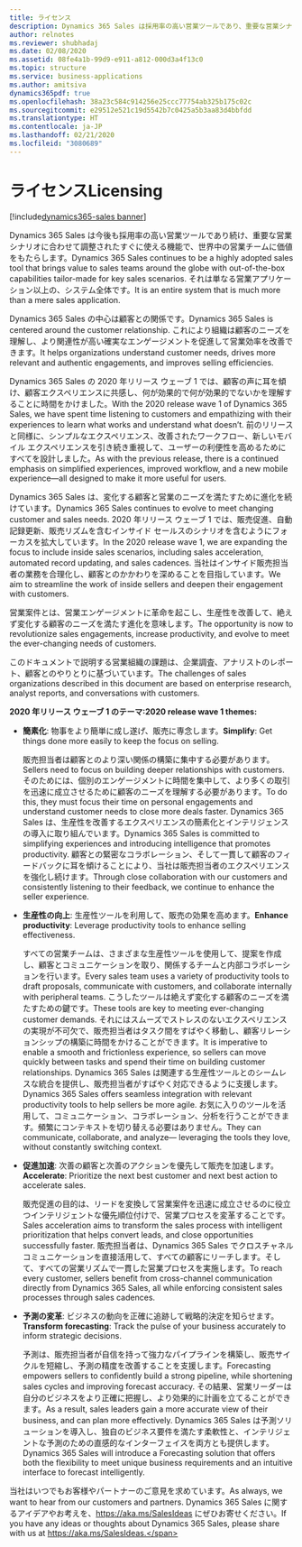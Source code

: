 ```yaml
---
title: ライセンス
description: Dynamics 365 Sales は採用率の高い営業ツールであり、重要な営業シナリオに合わせて調整されたすぐに使える機能で、世界中の営業チームに価値をもたらします。 それは単なる営業アプリケーション以上の、システム全体です。
author: relnotes
ms.reviewer: shubhadaj
ms.date: 02/08/2020
ms.assetid: 08fe4a1b-99d9-e911-a812-000d3a4f13c0
ms.topic: structure
ms.service: business-applications
ms.author: amitsiva
dynamics365pdf: true
ms.openlocfilehash: 38a23c584c914256e25ccc77754ab325b175c02c
ms.sourcegitcommit: e29512e521c19d5542b7c0425a5b3aa83d4bbfdd
ms.translationtype: HT
ms.contentlocale: ja-JP
ms.lasthandoff: 02/21/2020
ms.locfileid: "3080689"
---
```

# <a name="licensing"></a><span data-ttu-id="03ab4-104">ライセンス</span><span class="sxs-lookup"><span data-stu-id="03ab4-104">Licensing</span></span>

[!include[dynamics365-sales banner](../includes/dynamics365-sales.md)]

<!--structure start-->
<span data-ttu-id="03ab4-105">Dynamics 365 Sales は今後も採用率の高い営業ツールであり続け、重要な営業シナリオに合わせて調整されたすぐに使える機能で、世界中の営業チームに価値をもたらします。</span><span class="sxs-lookup"><span data-stu-id="03ab4-105">Dynamics 365 Sales continues to be a highly adopted sales tool that brings value to sales teams around the globe with out-of-the-box capabilities tailor-made for key sales scenarios.</span></span> <span data-ttu-id="03ab4-106">それは単なる営業アプリケーション以上の、システム全体です。</span><span class="sxs-lookup"><span data-stu-id="03ab4-106">It is an entire system that is much more than a mere sales application.</span></span> 

<span data-ttu-id="03ab4-107">Dynamics 365 Sales の中心は顧客との関係です。</span><span class="sxs-lookup"><span data-stu-id="03ab4-107">Dynamics 365 Sales is centered around the customer relationship.</span></span> <span data-ttu-id="03ab4-108">これにより組織は顧客のニーズを理解し、より関連性が高い確実なエンゲージメントを促進して営業効率を改善できます。</span><span class="sxs-lookup"><span data-stu-id="03ab4-108">It helps organizations understand customer needs, drives more relevant and authentic engagements, and improves selling efficiencies.</span></span>

<span data-ttu-id="03ab4-109">Dynamics 365 Sales の 2020 年リリース ウェーブ 1 では、顧客の声に耳を傾け、顧客エクスペリエンスに共感し、何が効果的で何が効果的でないかを理解することに時間をかけました。</span><span class="sxs-lookup"><span data-stu-id="03ab4-109">With the 2020 release wave 1 of Dynamics 365 Sales, we have spent time listening to customers and empathizing with their experiences to learn what works and understand what doesn’t.</span></span> <span data-ttu-id="03ab4-110">前のリリースと同様に、シンプルなエクスペリエンス、改善されたワークフロー、新しいモバイル エクスペリエンスを引き続き重視して、ユーザーの利便性を高めるためにすべてを設計しました。</span><span class="sxs-lookup"><span data-stu-id="03ab4-110">As with the previous release, there is a continued emphasis on simplified experiences, improved workflow, and a new mobile experience—all designed to make it more useful for users.</span></span>

<span data-ttu-id="03ab4-111">Dynamics 365 Sales は、変化する顧客と営業のニーズを満たすために進化を続けています。</span><span class="sxs-lookup"><span data-stu-id="03ab4-111">Dynamics 365 Sales continues to evolve to meet changing customer and sales needs.</span></span> <span data-ttu-id="03ab4-112">2020 年リリース ウェーブ 1 では、販売促進、自動記録更新、販売リズムを含むインサイド セールスのシナリオを含むようにフォーカスを拡大しています。</span><span class="sxs-lookup"><span data-stu-id="03ab4-112">In the 2020 release wave 1, we are expanding the focus to include inside sales scenarios, including sales acceleration, automated record updating, and sales cadences.</span></span> <span data-ttu-id="03ab4-113">当社はインサイド販売担当者の業務を合理化し、顧客とのかかわりを深めることを目指しています。</span><span class="sxs-lookup"><span data-stu-id="03ab4-113">We aim to streamline the work of inside sellers and deepen their engagement with customers.</span></span>

<span data-ttu-id="03ab4-114">営業案件とは、営業エンゲージメントに革命を起こし、生産性を改善して、絶えず変化する顧客のニーズを満たす進化を意味します。</span><span class="sxs-lookup"><span data-stu-id="03ab4-114">The opportunity is now to revolutionize sales engagements, increase productivity, and evolve to meet the ever-changing needs of customers.</span></span> 

<span data-ttu-id="03ab4-115">このドキュメントで説明する営業組織の課題は、企業調査、アナリストのレポート、顧客とのやりとりに基づいています。</span><span class="sxs-lookup"><span data-stu-id="03ab4-115">The challenges of sales organizations described in this document are based on enterprise research, analyst reports, and conversations with customers.</span></span>

<span data-ttu-id="03ab4-116">**2020 年リリース ウェーブ 1 のテーマ:**</span><span class="sxs-lookup"><span data-stu-id="03ab4-116">**2020 release wave 1 themes:**</span></span>
- <span data-ttu-id="03ab4-117">**簡素化**: 物事をより簡単に成し遂げ、販売に専念します。</span><span class="sxs-lookup"><span data-stu-id="03ab4-117">**Simplify**: Get things done more easily to keep the focus on selling.</span></span>

  <span data-ttu-id="03ab4-118">販売担当者は顧客とのより深い関係の構築に集中する必要があります。</span><span class="sxs-lookup"><span data-stu-id="03ab4-118">Sellers need to focus on building deeper relationships with customers.</span></span> <span data-ttu-id="03ab4-119">そのためには、個別のエンゲージメントに時間を集中して、より多くの取引を迅速に成立させるために顧客のニーズを理解する必要があります。</span><span class="sxs-lookup"><span data-stu-id="03ab4-119">To do this, they must focus their time on personal engagements and understand customer needs to close more deals faster.</span></span> <span data-ttu-id="03ab4-120">Dynamics 365 Sales は、生産性を改善するエクスペリエンスの簡素化とインテリジェンスの導入に取り組んでいます。</span><span class="sxs-lookup"><span data-stu-id="03ab4-120">Dynamics 365 Sales is committed to simplifying experiences and introducing intelligence that promotes productivity.</span></span> <span data-ttu-id="03ab4-121">顧客との緊密なコラボレーション、そして一貫して顧客のフィードバックに耳を傾けることにより、当社は販売担当者のエクスペリエンスを強化し続けます。</span><span class="sxs-lookup"><span data-stu-id="03ab4-121">Through close collaboration with our customers and consistently listening to their feedback, we continue to enhance the seller experience.</span></span>
  
- <span data-ttu-id="03ab4-122">**生産性の向上**: 生産性ツールを利用して、販売の効果を高めます。</span><span class="sxs-lookup"><span data-stu-id="03ab4-122">**Enhance productivity**:  Leverage productivity tools to enhance selling effectiveness.</span></span>

  <span data-ttu-id="03ab4-123">すべての営業チームは、さまざまな生産性ツールを使用して、提案を作成し、顧客とコミュニケーションを取り、関係するチームと内部コラボレーションを行います。</span><span class="sxs-lookup"><span data-stu-id="03ab4-123">Every sales team uses a variety of productivity tools to draft proposals, communicate with customers, and collaborate internally with peripheral teams.</span></span> <span data-ttu-id="03ab4-124">こうしたツールは絶えず変化する顧客のニーズを満たすための鍵です。</span><span class="sxs-lookup"><span data-stu-id="03ab4-124">These tools are key to meeting ever-changing customer demands.</span></span> <span data-ttu-id="03ab4-125">それにはスムーズでストレスのないエクスペリエンスの実現が不可欠で、販売担当者はタスク間をすばやく移動し、顧客リレーションシップの構築に時間をかけることができます。</span><span class="sxs-lookup"><span data-stu-id="03ab4-125">It is imperative to enable a smooth and frictionless experience, so sellers can move quickly between tasks and spend their time on building customer relationships.</span></span> <span data-ttu-id="03ab4-126">Dynamics 365 Sales は関連する生産性ツールとのシームレスな統合を提供し、販売担当者がすばやく対応できるように支援します。</span><span class="sxs-lookup"><span data-stu-id="03ab4-126">Dynamics 365 Sales offers seamless integration with relevant productivity tools to help sellers be more agile.</span></span> <span data-ttu-id="03ab4-127">お気に入りのツールを活用して、コミュニケーション、コラボレーション、分析を行うことができます。頻繁にコンテキストを切り替える必要はありません。</span><span class="sxs-lookup"><span data-stu-id="03ab4-127">They can communicate, collaborate, and analyze— leveraging the tools they love, without constantly switching context.</span></span>
  
- <span data-ttu-id="03ab4-128">**促進加速**: 次善の顧客と次善のアクションを優先して販売を加速します。</span><span class="sxs-lookup"><span data-stu-id="03ab4-128">**Accelerate**: Prioritize the next best customer and next best action to accelerate sales.</span></span>

  <span data-ttu-id="03ab4-129">販売促進の目的は、リードを変換して営業案件を迅速に成立させるのに役立つインテリジェントな優先順位付けで、営業プロセスを変革することです。</span><span class="sxs-lookup"><span data-stu-id="03ab4-129">Sales acceleration aims to transform the sales process with intelligent prioritization that helps convert leads, and close opportunities successfully faster.</span></span> <span data-ttu-id="03ab4-130">販売担当者は、Dynamics 365 Sales でクロスチャネル コミュニケーションを直接活用して、すべての顧客にリーチします。そして、すべての営業リズムで一貫した営業プロセスを実施します。</span><span class="sxs-lookup"><span data-stu-id="03ab4-130">To reach every customer, sellers benefit from cross-channel communication directly from Dynamics 365 Sales, all while enforcing consistent sales processes through sales cadences.</span></span>
  
- <span data-ttu-id="03ab4-131">**予測の変革**: ビジネスの動向を正確に追跡して戦略的決定を知らせます。</span><span class="sxs-lookup"><span data-stu-id="03ab4-131">**Transform forecasting**: Track the pulse of your business accurately to inform strategic decisions.</span></span>

  <span data-ttu-id="03ab4-132">予測は、販売担当者が自信を持って強力なパイプラインを構築し、販売サイクルを短縮し、予測の精度を改善することを支援します。</span><span class="sxs-lookup"><span data-stu-id="03ab4-132">Forecasting empowers sellers to confidently build a strong pipeline, while shortening sales cycles and improving forecast accuracy.</span></span> <span data-ttu-id="03ab4-133">その結果、営業リーダーは自分のビジネスをより正確に把握し、より効果的に計画を立てることができます。</span><span class="sxs-lookup"><span data-stu-id="03ab4-133">As a result, sales leaders gain a more accurate view of their business, and can plan more effectively.</span></span> <span data-ttu-id="03ab4-134">Dynamics 365 Sales は予測ソリューションを導入し、独自のビジネス要件を満たす柔軟性と、インテリジェントな予測のための直感的なインターフェイスを両方とも提供します。</span><span class="sxs-lookup"><span data-stu-id="03ab4-134">Dynamics 365 Sales will introduce a Forecasting solution that offers both the flexibility to meet unique business requirements and an intuitive interface to forecast intelligently.</span></span>

<span data-ttu-id="03ab4-135">当社はいつでもお客様やパートナーのご意見を求めています。</span><span class="sxs-lookup"><span data-stu-id="03ab4-135">As always, we want to hear from our customers and partners.</span></span> <span data-ttu-id="03ab4-136">Dynamics 365 Sales に関するアイデアやお考えを、https://aka.ms/SalesIdeas にぜひお寄せください。</span><span class="sxs-lookup"><span data-stu-id="03ab4-136">If you have any ideas or thoughts about Dynamics 365 Sales, please share with us at https://aka.ms/SalesIdeas.</span></span> 
<!--structure end-->



